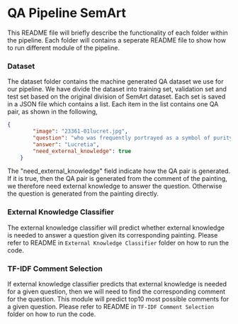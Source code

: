 # QA Pipeline SemArt

This README file will briefly describe the functionality of each folder within the pipeline. Each folder will contains a seperate README file to show how to run different module of the pipeline.

### Dataset

The dataset folder contains the machine generated QA dataset we use for our pipeline. We have divide the dataset into training set, validation set and test set based on the original division of SemArt dataset. Each set is saved in a JSON file which contains a list. Each item in the list contains one QA pair, as shown in the following,

```json
{
        "image": "23361-01lucret.jpg",
        "question": "who was frequently portrayed as a symbol of purity in the 16th and 17th century",
        "answer": "Lucretia",
        "need_external_knowledge": true
    }
```

The "need_external_knowledge" field indicate how the QA pair is generated. If it is true, then the QA pair is generated from the comment of the painting, we therefore need external knowledge to answer the question. Otherwise the question is generated from the painting directly. 

### External Knowledge Classifier

The external knowledge classifier will predict whether external knowledge is needed to answer a question given its corresponding painting. Please refer to README in `External Knowledge Classifier` folder on how to run the code.

### TF-IDF Comment Selection

If external knowledge classifier predicts that external knowledge is needed for a given question, then we will need to find the corresponding comment for the question. This module will predict top10 most possible comments for a given question. Please refer to README in `TF-IDF Comment Selection` folder on how to run the code.